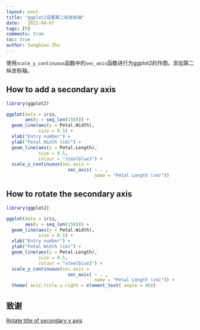 ```yaml
---
layout: post
title: "ggplot2设置第二纵坐标轴"
date:   2022-04-07
tags: [R]
comments: true
toc: true
author: Songbiao Zhu
---
```


使用`scale_y_continuous`函数中的`sec_axis`函数进行为ggplot2的作图，添加第二纵坐标轴。

<!-- more -->

## How to add a secondary axis

```R
library(ggplot2)

ggplot(data = iris,
       aes(x = seq_len(150))) +
  geom_line(aes(y = Petal.Width),
            size = 0.5) +
  xlab("Entry number") +
  ylab("Petal Width (cm)") +
  geom_line(aes(y = Petal.Length),
            size = 0.5,
            colour = "steelblue3") +
  scale_y_continuous(sec.axis =
                       sec_axis( ~ . ,
                                 name = "Petal Length (cm)"))
```

## How to rotate the secondary axis

```R
library(ggplot2)

ggplot(data = iris,
       aes(x = seq_len(150))) +
  geom_line(aes(y = Petal.Width),
            size = 0.5) +
  xlab("Entry number") +
  ylab("Petal Width (cm)") +
  geom_line(aes(y = Petal.Length),
            size = 0.5,
            colour = "steelblue3") +
  scale_y_continuous(sec.axis =
                       sec_axis( ~ . ,
                                 name = "Petal Length (cm)")) +
  theme( axis.title.y.right = element_text( angle = 90))
```

## 致谢

[Rotate title of secondary y axis](https://www.rpubs.com/sediaz/rotate_secondary_axis)